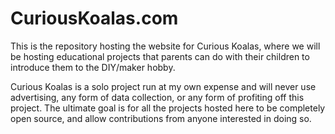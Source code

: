 # CuriousKoalas.com

This is the repository hosting the website for Curious Koalas, where we will be hosting educational projects that parents can do with their children to introduce them to the DIY/maker hobby.

Curious Koalas is a solo project run at my own expense and will never use advertising, any form of data collection, or any form of profiting off this project. The ultimate goal is for all the projects hosted here to be completely open source, and allow contributions from anyone interested in doing so.
